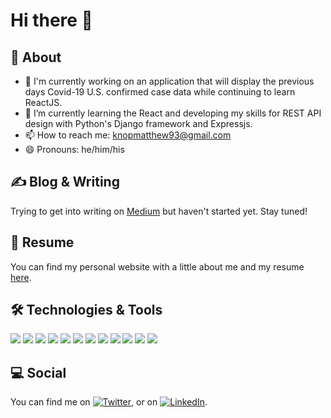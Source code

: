 # Hi there 👋

## 📝 About
- 🔭 I'm currently working on an application that will display the previous days Covid-19 U.S. confirmed case data while continuing to learn ReactJS.
- 🌱 I’m currently learning the React and developing my skills for REST API design with Python's Django framework and Expressjs.
- 📫 How to reach me: knopmatthew93@gmail.com
- 😄 Pronouns: he/him/his

## ✍️ Blog & Writing
Trying to get into writing on [Medium](https://medium.com/@matthewaknop) but haven't started yet. Stay tuned!

## :pencil: Resume
You can find my personal website with a little about me and my resume [here](https://matthewknop.com).  

<!--
## 📈 Github Stats
[![Top Langs](https://github-readme-stats.vercel.app/api/top-langs/?username=maknop&hide=html,vim%20script)](https://github.com/anuraghazra/github-readme-stats)
![Matthew's github stats](https://github-readme-stats.vercel.app/api?username=maknop&show_icons=true)
-->

## 🛠️ Technologies & Tools
![](https://img.shields.io/badge/OS-Mac-informational?style=flat&logo=<LOGO_NAME>&logoColor=white&color=2bbc8a)
![](https://img.shields.io/badge/OS-Linux-informational?style=flat&logo=<LOGO_NAME>&logoColor=white&color=2bbc8a)
![](https://img.shields.io/badge/Editor-Vim-informational?style=flat&logo=<LOGO_NAME>&logoColor=white&color=2bbc8a)
![](https://img.shields.io/badge/Code-Python-informational?style=flat&logo=<LOGO_NAME>&logoColor=white&color=2bbc8a)
![](https://img.shields.io/badge/Code-Java-informational?style=flat&logo=<LOGO_NAME>&logoColor=white&color=2bbc8a)
![](https://img.shields.io/badge/Code-CSharp-informational?style=flat&logo=<LOGO_NAME>&logoColor=white&color=2bbc8a)
![](https://img.shields.io/badge/Code-JavaScript-informational?style=flat&logo=<LOGO_NAME>&logoColor=white&color=2bbc8a)
![](https://img.shields.io/badge/Code-SQL-informational?style=flat&logo=<LOGO_NAME>&logoColor=white&color=2bbc8a)
![](https://img.shields.io/badge/Tools-Docker-informational?style=flat&logo=<LOGO_NAME>&logoColor=white&color=2bbc8a)
![](https://img.shields.io/badge/Tools-DockerCompose-informational?style=flat&logo=<LOGO_NAME>&logoColor=white&color=2bbc8a)
![](https://img.shields.io/badge/Tools-GitHubActions-informational?style=flat&logo=<LOGO_NAME>&logoColor=white&color=2bbc8a)
![](https://img.shields.io/badge/Tools-GitLabCI/CD-informational?style=flat&logo=<LOGO_NAME>&logoColor=white&color=2bbc8a)

## 💻 Social
You can find me on [![Twitter][1.2]][1], or on [![LinkedIn][2.2]][2].

[1.2]: http://i.imgur.com/wWzX9uB.png (twitter icon without padding)
[2.2]: https://raw.githubusercontent.com/MartinHeinz/MartinHeinz/master/linkedin-3-16.png (LinkedIn icon without padding)

[1]: https://twitter.com/misterknop
[2]: https://www.linkedin.com/in/matthewaknop/



<!--
**maknop/maknop** is a ✨ _special_ ✨ repository because its `README.md` (this file) appears on your GitHub profile.

Here are some ideas to get you started:

- 🔭 I’m currently working on ...
- 🌱 I’m currently learning ...
- 👯 I’m looking to collaborate on ...
- 🤔 I’m looking for help with ...
- 💬 Ask me about ...
- 📫 How to reach me: ...
- 😄 Pronouns: ...
- ⚡ Fun fact: ...
-->
